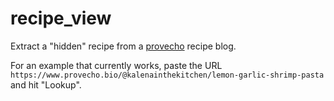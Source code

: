 # recipe_view

Extract a "hidden" recipe from a [provecho](https://www.provecho.bio/) recipe blog.

For an example that currently works, paste the URL `https://www.provecho.bio/@kalenainthekitchen/lemon-garlic-shrimp-pasta` and hit "Lookup".
